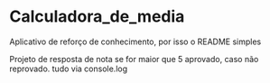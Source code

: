 # Calculadora_de_media

<p>
    Aplicativo de reforço de conhecimento, por isso o README simples
</p>

<p>
    Projeto de resposta de nota se for maior que 5 aprovado, caso não reprovado. tudo via console.log
</p>

